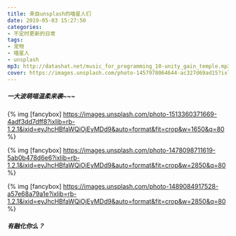 ```yaml
---
title: 来自unsplash的喵星人们
date: 2019-05-03 15:27:50
categories:
- 不定时更新的日常
tags:
- 宠物
- 喵星人
- unsplash
mp3: http://datashat.net/music_for_programming_10-unity_gain_temple.mp3
cover: https://images.unsplash.com/photo-1457978064644-ac327d69ad15?ixlib=rb-1.2.1&ixid=eyJhcHBfaWQiOjEyMDd9&auto=format&fit=crop&w=1650&q=80
---
```


##### 一大波萌喵温柔来袭~~~
{% img [fancybox] https://images.unsplash.com/photo-1513360371669-4adf3dd7dff8?ixlib=rb-1.2.1&ixid=eyJhcHBfaWQiOjEyMDd9&auto=format&fit=crop&w=1650&q=80 %}

<!-- more --> 

{% img [fancybox] https://images.unsplash.com/photo-1478098711619-5ab0b478d6e6?ixlib=rb-1.2.1&ixid=eyJhcHBfaWQiOjEyMDd9&auto=format&fit=crop&w=2850&q=80 %}


{% img [fancybox] https://images.unsplash.com/photo-1489084917528-a57e68a79a1e?ixlib=rb-1.2.1&ixid=eyJhcHBfaWQiOjEyMDd9&auto=format&fit=crop&w=2850&q=80 %}


##### 有融化你么？